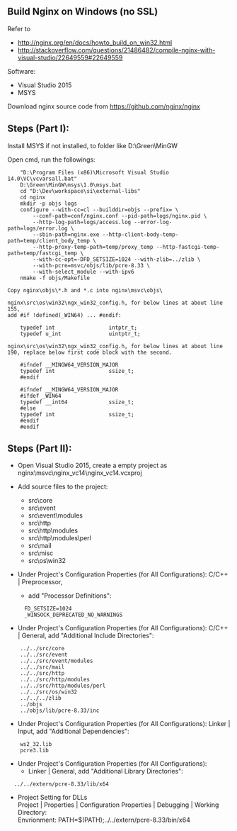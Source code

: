 Build Nginx on Windows (no SSL)
---------------------------------------------------------------------------------------------------

Refer to
- http://nginx.org/en/docs/howto_build_on_win32.html
- http://stackoverflow.com/questions/21486482/compile-nginx-with-visual-studio/22649559#22649559

Software:
- Visual Studio 2015
- MSYS

Download nginx source code from https://github.com/nginx/nginx

Steps (Part I):
---------------------------------------------------------------------------------------------------
Install MSYS if not installed, to folder like D:\Green\MinGW

Open cmd, run the followings:
```
    "D:\Program Files (x86)\Microsoft Visual Studio 14.0\VC\vcvarsall.bat"
    D:\Green\MinGW\msys\1.0\msys.bat
    cd "D:\Dev\workspace\si\external-libs"
    cd nginx
    mkdir -p objs logs
    configure --with-cc=cl --builddir=objs --prefix= \
        --conf-path=conf/nginx.conf --pid-path=logs/nginx.pid \
        --http-log-path=logs/access.log --error-log-path=logs/error.log \
        --sbin-path=nginx.exe --http-client-body-temp-path=temp/client_body_temp \
        --http-proxy-temp-path=temp/proxy_temp --http-fastcgi-temp-path=temp/fastcgi_temp \
        --with-cc-opt=-DFD_SETSIZE=1024 --with-zlib=../zlib \
        --with-pcre=msvc/objs/lib/pcre-8.33 \
        --with-select_module --with-ipv6
    nmake -f objs/Makefile
```
    Copy nginx\objs\*.h and *.c into nginx\msvc\objs\

    nginx\src\os\win32\ngx_win32_config.h, for below lines at about line 155,
    add #if !defined(_WIN64) ... #endif:
```
    typedef int                 intptr_t;
    typedef u_int               uintptr_t;
```

    nginx\src\os\win32\ngx_win32_config.h, for below lines at about line 190, replace below first code block with the second.
```
    #ifndef __MINGW64_VERSION_MAJOR
    typedef int                 ssize_t;
    #endif
```
```
    #ifndef __MINGW64_VERSION_MAJOR
    #ifdef _WIN64
    typedef __int64             ssize_t;
    #else
    typedef int                 ssize_t;
    #endif
    #endif
```

Steps (Part II):
---------------------------------------------------------------------------------------------------
- Open Visual Studio 2015, create a empty project as nginx\msvc\nginx_vc14\nginx_vc14.vcxproj

- Add source files to the project:
  - src\core
  - src\event
  - src\event\modules
  - src\http
  - src\http\modules
  - src\http\modules\perl
  - src\mail
  - src\misc
  - src\os\win32

- Under Project's Configuration Properties (for All Configurations): C/C++ | Preprocessor,
  - add "Processor Definitions":
  ```
    FD_SETSIZE=1024
    _WINSOCK_DEPRECATED_NO_WARNINGS
  ```
- Under Project's Configuration Properties (for All Configurations): C/C++ | General,
    add "Additional Include Directories":
```
    ../../src/core
    ../../src/event
    ../../src/event/modules
    ../../src/mail
    ../../src/http
    ../../src/http/modules
    ../../src/http/modules/perl
    ../../src/os/win32
    ../../../zlib
    ../objs
    ../objs/lib/pcre-8.33/inc
```
- Under Project's Configuration Properties (for All Configurations): Linker | Input,
    add "Additional Dependencies":
```
    ws2_32.lib
    pcre3.lib
```
- Under Project's Configuration Properties (for All Configurations):
  - Linker | General,
  add "Additional Library Directories":
```
  ../../extern/pcre-8.33/lib/x64
```
- Project Setting for DLLs<br>
  Project | Properties | Configuration Properties | Debugging | Working Directory: <br>
  Envrionment: PATH=$(PATH);../../extern/pcre-8.33/bin/x64

